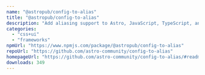 ```yaml
---
name: "@astropub/config-to-alias"
title: "@astropub/config-to-alias"
description: "Add aliasing support to Astro, JavaScript, TypeScript, and CSS files from tsconfig.json or jsconfig.json"
categories:
  - "css+ui"
  - "frameworks"
npmUrl: "https://www.npmjs.com/package/@astropub/config-to-alias"
repoUrl: "https://github.com/astro-community/config-to-alias"
homepageUrl: "https://github.com/astro-community/config-to-alias/#readme"
downloads: 349
---
```

